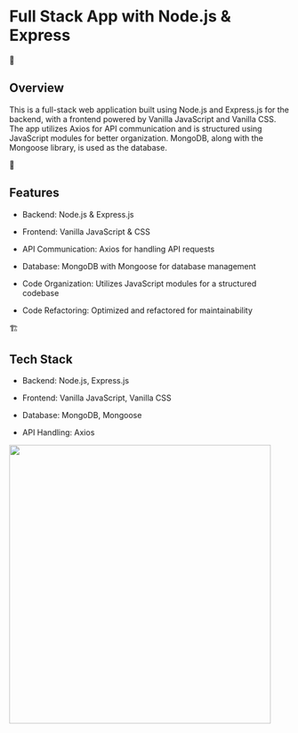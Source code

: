 <h1> Full Stack App with Node.js & Express </h1>



📌<h2> Overview </h2>

This is a full-stack web application built using Node.js and Express.js for the backend, with a frontend powered by Vanilla JavaScript and Vanilla CSS. The app utilizes Axios for API communication and is structured using JavaScript modules for better organization. MongoDB, along with the Mongoose library, is used as the database.

🚀<h2> Features </h2>

- Backend: Node.js & Express.js

- Frontend: Vanilla JavaScript & CSS

- API Communication: Axios for handling API requests

- Database: MongoDB with Mongoose for database management

- Code Organization: Utilizes JavaScript modules for a structured codebase

- Code Refactoring: Optimized and refactored for maintainability

🏗 <h2> Tech Stack </h2> 

- Backend: Node.js, Express.js

- Frontend: Vanilla JavaScript, Vanilla CSS

- Database: MongoDB, Mongoose

- API Handling: Axios

<img src="https://github.com/user-attachments/assets/4abf70b1-4881-4593-bfd1-70926708d28f" width="470" height="500">

